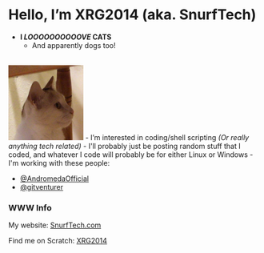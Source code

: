 # **Hello, I’m XRG2014 (aka. SnurfTech)**
- **I _LOOOOOOOOOOVE_ CATS**
  - And apparently dogs too!
<br>
  <img src="https://raw.githubusercontent.com/XRG2014/XRG2014/main/assets/images/Favicon%203.png" width="150px" height="150px"/>
- I’m interested in coding/shell scripting <i>(Or really anything tech related)</i>
- I'll probably just be posting random stuff that I coded, and whatever I code will probably be for either Linux or Windows
- I'm working with these people:

  - [@AndromedaOfficial](https://github.com/AndromedaOfficial)
  - [@gitventurer](https://github.com/gitventurer)

### WWW Info

My website: <a href="https://www.snurftech.com" target="_blank">SnurfTech.com</a>

Find me on Scratch: <a href="https://scratch.mit.edu/users/XRG2014/" target="_blank">XRG2014</a>
<!---
XRG2014/XRG2014 is a ✨ special ✨ repository because its `README.md` (this file) appears on your GitHub profile.
You can click the Preview link to take a look at your changes.
--->
